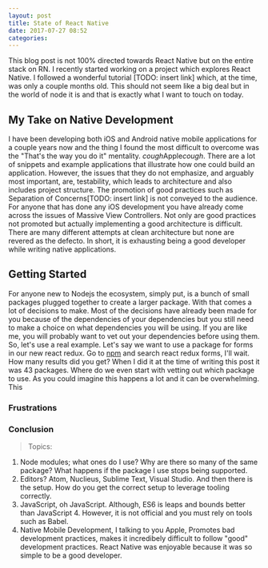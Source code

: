 ```yaml
---
layout: post
title: State of React Native
date: 2017-07-27 08:52
categories:
---
```


This blog post is not 100% directed towards React Native but on the 
entire stack on RN. I recently started working on a project which 
explores React Native. I followed a wonderful tutorial 
[TODO: insert link] which, at the time, was only a couple months old.
This should not seem like a big deal but in the world of node it is and 
that is exactly what I want to touch on today.

## My Take on Native Development

I have been developing both iOS and Android native mobile applications for a couple years now and the thing I found the most difficult to overcome was the "That's the way you do it" mentality. 
*cough*Apple*cough*. There are a lot of snippets and example applications that illustrate how one could build an application. However, the issues that they do not emphasize, and arguably most important, are, testability, which leads to architecture and also includes project structure.
The promotion of good practices such as Separation of Concerns[TODO: insert link] is not conveyed to the audience. For anyone that has done any iOS development you have already come across the issues of Massive View Controllers.
Not only are good practices not promoted but actually implementing a good architecture is difficult. There are many different attempts at clean architecture but none are revered as the defecto. In short, it is exhausting being a good developer while writing native applications.  

## Getting Started

For anyone new to Nodejs the ecosystem, simply put, is a bunch of small packages plugged together to create a larger package. With that comes a lot of decisions to make. Most of the decisions have already been made for you because of the dependencies of your dependencies 
but you still need to make a choice on what dependencies you will be using. If you are like me, you will probably want to vet out your dependencies before using them. So, let's use a real example. Let's say we want to use a package for forms in our new react redux. 
Go to [npm](https://www.npmjs.com/search?q=keywords:react-redux%20form&page=1&ranking=optimal) and search react redux forms, I'll wait. How many results did you get? When I did it at the time of writing this post it was 43 packages. Where do we even start with vetting out which package to use. 
As you could imagine this happens a lot and it can be overwhelming. This 

### Frustrations

### Conclusion


> Topics:
  1. Node modules; what ones do I use? Why are there so many of the same package? What happens if the package I use stops being supported.
  1. Editors? Atom, Nuclieus, Sublime Text, Visual Studio. And then there is the setup. How do you get the correct setup to leverage tooling correctly.
  1. JavaScript, oh JavaScript. Although, ES6 is leaps and bounds better than JavaScript 4. However, it is not official and you must rely on tools such as Babel. 
  1. Native Mobile Development, I talking to you Apple, Promotes bad development practices, makes it incredibely difficult to follow "good" development practices. React Native was enjoyable because it was so simple to be a good developer. 
 